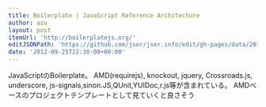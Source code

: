 ```yaml
---
title: Boilerplate | JavaScript Reference Architecture
author: azu
layout: post
itemUrl: 'http://boilerplatejs.org/'
editJSONPath: 'https://github.com/jser/jser.info/edit/gh-pages/data/2012/09/index.json'
date: '2012-09-25T22:30:00+00:00'
---
```

JavaScriptのBoilerplate。
AMD(requirejs), knockout, jquery, Crossroads.js, underscore, js-signals,sinon.JS,QUnit,YUIDoc,r.js等が含まれている。
AMDベースのプロジェクトテンプレートとして見ていくと良さそう
